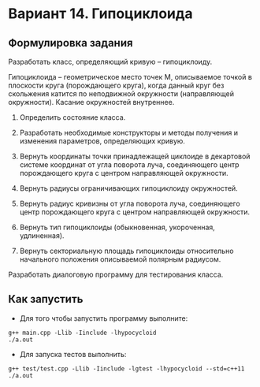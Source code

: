 # Вариант 14. Гипоциклоида
## Формулировка задания
Разработать класс, определяющий кривую – гипоциклоиду.

Гипоциклоида – геометрическое место точек М, описываемое точкой в плоскости круга (порождающего круга), когда данный круг без скольжения катится по неподвижной окружности (направляющей окружности). Касание окружностей внутреннее.

1. Определить состояние класса.

2. Разработать необходимые конструкторы и методы получения и изменения параметров, определяющих кривую.

3. Вернуть координаты точки принадлежащей циклоиде в декартовой системе координат от угла поворота луча, соединяющего центр порождающего круга с центром направляющей окружности.

4. Вернуть радиусы ограничивающих гипоциклоиду окружностей.

5. Вернуть радиус кривизны от угла поворота луча, соединяющего центр порождающего круга с центром направляющей окружности.

6. Вернуть тип гипоциклоиды (обыкновенная, укороченная, удлиненная).

7. Вернуть секториальную площадь гипоциклоиды относительно начального положения описываемой полярным радиусом.

Разработать диалоговую программу для тестирования класса.

## Как запустить
- Для того чтобы запустить программу выполните:
```
g++ main.cpp -Llib -Iinclude -lhypocycloid
./a.out
```
- Для запуска тестов выполнить:
```
g++ test/test.cpp -Llib -Iinclude -lgtest -lhypocycloid --std=c++11
./a.out
```
